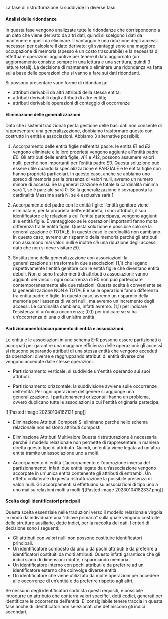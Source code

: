 La fase di ristrutturazione si suddivide in diverse fasi:

#### **Analisi delle ridondanze**
In questa fase vengono analizzate tutte le ridondanze che corrispondono a un dato che viene derivato da altri dati, quindi si scelgono i dati da mantenere e quelli da eliminare. Il vantaggio è una riduzione degli accessi necessari per calcolare il dato derivato; gli svantaggi sono una maggiore occupazione di memoria (spesso è un costo trascurabile) e la necessità di effettuare operazioni aggiuntive per tenere il dato aggiornato (un aggiornamento consiste sempre in una lettura e una scrittura, quindi 3 letture totali). La decisione di mantenere o eliminare una ridondanza va fatta sulla base delle operazioni che si vanno a fare sui dati ridondanti.

Si possono presentare varie forme di ridondanza: 
- attributi derivabili da altri attributi della stessa entità;
- attributi derivabili dagli attributi di altre entità;
- attributi derivabile operazioni di conteggio di occorrenze

#### Eliminazione delle generalizzazioni
Dato che i sistemi tradizionali per la gestione delle basi dati non consente di rappresentare una generalizzazione, dobbiamo trasformare questo con costrutto in entità e associazioni.
Abbiamo 3 alternative possibili:

1. Accorpamento delle entità figlie nell’entità padre: 
	le entità 𝐸1 ed 𝐸2 vengono eliminate e le loro proprietà vengono aggiunte all’entità padre 𝐸0. Gli attributi delle entità figlie, 𝐴11 e 𝐴12, possono assumere valori nulli, perché non importanti per l’entità padre 𝐸0. 
	Questa soluzione può essere utile quando la specializzazione è PARZIALE e le entità figlie non hanno proprietà particolari. In questo caso, anche se abbiamo uno spreco di memoria per la presenza di valori nulli, avremo un numero minore di accessi. 
	Se la generalizzazione è totale la cardinalità minima sarà 1, se è parziale sarà 0. Se la generalizzazione è sovrapposta la cardinalità Massima sarà N, se è esclusiva sarà 1. 
	
2. Accorpamento del padre con le entità figlie:
	l’entità genitore viene eliminata e, per la proprietà dell’ereditarietà, i suoi attributi, il suo identificatore e le relazioni a cui l'entità partecipava, vengono aggiunti alle entità figlie. È vantaggioso se le operazioni importanti fanno molta differenza tra le entità figlie. Questa soluzione è possibile solo se la generalizzazione è TOTALE. In questo caso le cardinalità non cambiano. In questo caso, avremo un risparmio della memoria perché gli attributi non assumono mai valori nulli e inoltre c’è una riduzione degli accessi dato che non si deve visitare 𝐸0. 
	
3. Sostituzione della generalizzazione con associazioni: 
	la generalizzazione si trasforma in due associazioni (1,1) che legano rispettivamente l'entità genitore con le entità figlie che diventano entità deboli. Non ci sono trasferimenti di attributi o associazioni; vanno aggiunti dei vincoli: ogni occorrenza di 𝐸0 non può partecipare contemporaneamente alle due relazioni. Questa scelta è conveniente se la generalizzazione NON è TOTALE e se le operazioni fanno differenza tra entità padre e figlie. In questo caso, avremo un risparmio della memoria per l’assenza di valori nulli, ma avremo un incremento degli accessi. Le cardinalità cambiano, infatti avremo: (1,1) per indicare l’esistenza di un’unica occorrenza; (0,1) per indicare se si ha un’occorrenza di una o di un’altra entità


#### Partizionamento/accorpamento di entità e associazioni
Le entità e le associazioni in uno schema E-R possono essere partizionati o accorpati per garantire una maggiore efficienza delle operazioni: gli accessi si riducono separando attributi di una stessa entità che vengono acceduti da operazioni diverse e raggruppando attributi di entità diverse che vengono accedute dalle stesse operazioni. 
- Partizionamento verticale: 
	si suddivide un'entità operando sui suoi attributi. 
	
- Partizionamento orizzontale: 
	la suddivisione avviene sulle occorrenze dell’entità. Per ogni operazione del genere si aggiunge una generalizzazione. I partizionamenti orizzontali hanno un problema, ovvero duplicano tutte le associazioni a cui l'entità originaria partecipa.

![[Pasted image 20230104182121.png]]

- Eliminazione Attributi Composti 
	Si eliminano perché nello schema relazionale non esistono attributi composti 

- Eliminazione Attributi Multivalore 
	Questa ristrutturazione è necessaria perché il modello relazionale non permette di rappresentare in maniera diretta questo tipo di attributo. Quindi, un'entità viene legata ad un'altra entità tramite un’associazione uno a molti.

- Accorpamento di entità 
	L’accorpamento è l'operazione inversa del partizionamento, infatti due entità legate da un’associazione vengono accorpate in un'unica entità contenente gli attributi di entrambi. Un effetto collaterale di questa ristrutturazione la possibile presenza di valori nulli. Gli accorpamenti si effettuano su associazioni di tipo uno a uno mai su relazioni molti a molti
	![[Pasted image 20230104182337.png]]

#### Scelta degli identificatori principali
Questa scelta essenziale nelle traduzioni verso il modello relazionale virgola in modo da individuare una “chiave primaria” sulla quale vengono costruite delle strutture ausiliarie, dette indici, per la raccolta dei dati. I criteri di decisione sono i seguenti: 
- Gli attributi con valori nulli non possono costituire identificatori principali. 
- Un identificatore composto da uno o da pochi attributi è da preferire a identificatori costituiti da molti attributi. Questo infatti garantisce che gli indici siano di dimensioni ridotte, risparmiando memoria. 
- Un identificatore interno con pochi attributi è da preferire ad un identificatore esterno che coinvolge diverse entità. 
- Un identificatore che viene utilizzato da molte operazioni per accedere alle occorrenze di un’entità è da preferire rispetto agli altri.

Se nessuno degli identificatori soddisfa questi requisiti, è possibile introdurre un attributo che conterrà valori specifici, detti codici, generati per identificare le occorrenze dell’entità. E’ consigliabile tenere traccia in questa fase anche di identificatori non selezionati che definiscono gli indici secondari.